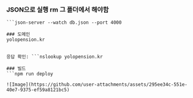 
### JSON으로 실행 rm 그 폴더에서 해야함
```npm install -g json-server
```json-server --watch db.json --port 4000 

### 도메인
yolopension.kr


응답 확인: ```nslookup yolopension.kr

### 빌드
```npm run deploy

![Image](https://github.com/user-attachments/assets/295ee34c-551e-40e7-9375-ef59a8121bc5)